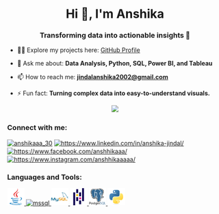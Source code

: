 <h1 align="center">Hi 👋, I'm Anshika</h1>
<h3 align="center">Transforming data into actionable insights 🚀</h3>

- 👨‍💻 Explore my projects here: [GitHub Profile](https://github.com/Anshika-30) 

- 💬 Ask me about: **Data Analysis, Python, SQL, Power BI, and Tableau**

- 📫 How to reach me: **jindalanshika2002@gmail.com**

- ⚡ Fun fact: **Turning complex data into easy-to-understand visuals.**







<p align="center">
  <img src="https://user-images.githubusercontent.com/108257736/187373342-92abd1f7-a384-4546-870e-7b0750ab49ab.gif" width="400"/>
</p>














<h3 align="left">Connect with me:</h3>
<p align="left">
<a href="https://twitter.com/anshikaaa_30" target="blank"><img align="center" src="https://raw.githubusercontent.com/rahuldkjain/github-profile-readme-generator/master/src/images/icons/Social/twitter.svg" alt="anshikaaa_30" height="30" width="40" /></a>
<a href="https://linkedin.com/in/https://www.linkedin.com/in/anshika-jindal/" target="blank"><img align="center" src="https://raw.githubusercontent.com/rahuldkjain/github-profile-readme-generator/master/src/images/icons/Social/linked-in-alt.svg" alt="https://www.linkedin.com/in/anshika-jindal/" height="30" width="40" /></a>
<a href="https://fb.com/https://www.facebook.com/anshhikaaa/" target="blank"><img align="center" src="https://raw.githubusercontent.com/rahuldkjain/github-profile-readme-generator/master/src/images/icons/Social/facebook.svg" alt="https://www.facebook.com/anshhikaaa/" height="30" width="40" /></a>
<a href="https://instagram.com/https://www.instagram.com/anshhikaaaaa/" target="blank"><img align="center" src="https://raw.githubusercontent.com/rahuldkjain/github-profile-readme-generator/master/src/images/icons/Social/instagram.svg" alt="https://www.instagram.com/anshhikaaaaa/" height="30" width="40" /></a>
</p>

<h3 align="left">Languages and Tools:</h3>
<p align="left"> <a href="https://www.java.com" target="_blank" rel="noreferrer"> <img src="https://raw.githubusercontent.com/devicons/devicon/master/icons/java/java-original.svg" alt="java" width="40" height="40"/> </a> <a href="https://www.microsoft.com/en-us/sql-server" target="_blank" rel="noreferrer"> <img src="https://www.svgrepo.com/show/303229/microsoft-sql-server-logo.svg" alt="mssql" width="40" height="40"/> </a> <a href="https://www.mysql.com/" target="_blank" rel="noreferrer"> <img src="https://raw.githubusercontent.com/devicons/devicon/master/icons/mysql/mysql-original-wordmark.svg" alt="mysql" width="40" height="40"/> </a> <a href="https://pandas.pydata.org/" target="_blank" rel="noreferrer"> <img src="https://raw.githubusercontent.com/devicons/devicon/2ae2a900d2f041da66e950e4d48052658d850630/icons/pandas/pandas-original.svg" alt="pandas" width="40" height="40"/> </a> <a href="https://www.postgresql.org" target="_blank" rel="noreferrer"> <img src="https://raw.githubusercontent.com/devicons/devicon/master/icons/postgresql/postgresql-original-wordmark.svg" alt="postgresql" width="40" height="40"/> </a> <a href="https://www.python.org" target="_blank" rel="noreferrer"> <img src="https://raw.githubusercontent.com/devicons/devicon/master/icons/python/python-original.svg" alt="python" width="40" height="40"/> </a> </p>


